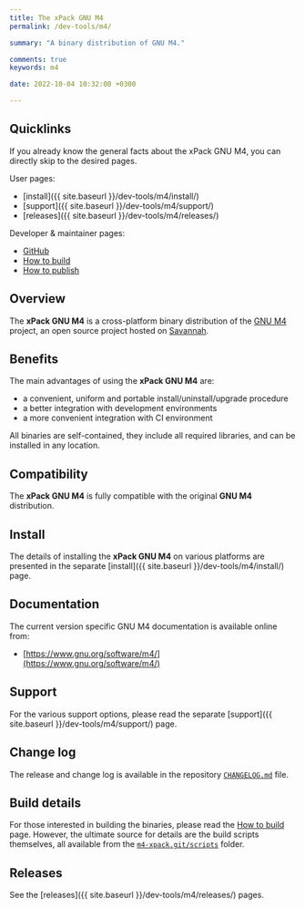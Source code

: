 ```yaml
---
title: The xPack GNU M4
permalink: /dev-tools/m4/

summary: "A binary distribution of GNU M4."

comments: true
keywords: m4

date: 2022-10-04 10:32:00 +0300

---
```


## Quicklinks

If you already know the general facts about the xPack GNU M4, you can
directly skip to the desired pages.

User pages:

- [install]({{ site.baseurl }}/dev-tools/m4/install/)
- [support]({{ site.baseurl }}/dev-tools/m4/support/)
- [releases]({{ site.baseurl }}/dev-tools/m4/releases/)

Developer & maintainer pages:

- [GitHub](https://github.com/xpack-dev-tools/m4-xpack/)
- [How to build](https://github.com/xpack-dev-tools/m4-xpack/blob/xpack/README-BUILD.md)
- [How to publish](https://github.com/xpack-dev-tools/m4-xpack/blob/xpack/README-RELEASE.md)

## Overview

The **xPack GNU M4** is a cross-platform binary distribution of the
[GNU M4](https://www.gnu.org/software/m4/) project,
an open source project hosted on
[Savannah](http://savannah.gnu.org/projects/m4/).

## Benefits

The main advantages of using the **xPack GNU M4** are:

- a convenient, uniform and portable install/uninstall/upgrade procedure
- a better integration with development environments
- a more convenient integration with CI environment

All binaries are self-contained, they include all required libraries,
and can be installed in any location.

## Compatibility

The **xPack GNU M4** is fully compatible with the original **GNU M4**
distribution.

## Install

The details of installing the **xPack GNU M4** on various platforms are
presented in the separate
[install]({{ site.baseurl }}/dev-tools/m4/install/) page.

## Documentation

The current version specific GNU M4 documentation is available online from:

- [https://www.gnu.org/software/m4/](https://www.gnu.org/software/m4/)

## Support

For the various support options, please read the separate
[support]({{ site.baseurl }}/dev-tools/m4/support/) page.

## Change log

The release and change log is available in the repository
[`CHANGELOG.md`](https://github.com/xpack-dev-tools/m4-xpack/blob/xpack/CHANGELOG.md) file.

## Build details

For those interested in building the binaries, please read the
[How to build](https://github.com/xpack-dev-tools/m4-xpack/blob/xpack/README-BUILD.md)
page.
However, the ultimate source for details are the build scripts themselves,
all available from the
[`m4-xpack.git/scripts`](https://github.com/xpack-dev-tools/m4-xpack/tree/xpack/scripts/)
folder.

## Releases

See the [releases]({{ site.baseurl }}/dev-tools/m4/releases/) pages.
